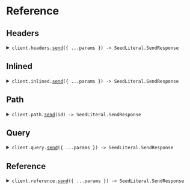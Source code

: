# Reference
## Headers
<details><summary><code>client.headers.<a href="/src/api/resources/headers/client/Client.ts">send</a>({ ...params }) -> SeedLiteral.SendResponse</code></summary>
<dl>
<dd>

#### 🔌 Usage

<dl>
<dd>

<dl>
<dd>

```typescript
await client.headers.send({
    query: "What is the weather today"
});

```
</dd>
</dl>
</dd>
</dl>

#### ⚙️ Parameters

<dl>
<dd>

<dl>
<dd>

**request:** `SeedLiteral.SendLiteralsInHeadersRequest` 
    
</dd>
</dl>

<dl>
<dd>

**requestOptions:** `Headers.RequestOptions` 
    
</dd>
</dl>
</dd>
</dl>


</dd>
</dl>
</details>

## Inlined
<details><summary><code>client.inlined.<a href="/src/api/resources/inlined/client/Client.ts">send</a>({ ...params }) -> SeedLiteral.SendResponse</code></summary>
<dl>
<dd>

#### 🔌 Usage

<dl>
<dd>

<dl>
<dd>

```typescript
await client.inlined.send({
    temperature: 10.1,
    context: "You're super wise",
    aliasedContext: "You're super wise",
    maybeContext: "You're super wise",
    query: "What is the weather today"
});

```
</dd>
</dl>
</dd>
</dl>

#### ⚙️ Parameters

<dl>
<dd>

<dl>
<dd>

**request:** `SeedLiteral.SendLiteralsInlinedRequest` 
    
</dd>
</dl>

<dl>
<dd>

**requestOptions:** `Inlined.RequestOptions` 
    
</dd>
</dl>
</dd>
</dl>


</dd>
</dl>
</details>

## Path
<details><summary><code>client.path.<a href="/src/api/resources/path/client/Client.ts">send</a>(id) -> SeedLiteral.SendResponse</code></summary>
<dl>
<dd>

#### 🔌 Usage

<dl>
<dd>

<dl>
<dd>

```typescript
await client.path.send("123");

```
</dd>
</dl>
</dd>
</dl>

#### ⚙️ Parameters

<dl>
<dd>

<dl>
<dd>

**id:** `"123"` 
    
</dd>
</dl>

<dl>
<dd>

**requestOptions:** `Path.RequestOptions` 
    
</dd>
</dl>
</dd>
</dl>


</dd>
</dl>
</details>

## Query
<details><summary><code>client.query.<a href="/src/api/resources/query/client/Client.ts">send</a>({ ...params }) -> SeedLiteral.SendResponse</code></summary>
<dl>
<dd>

#### 🔌 Usage

<dl>
<dd>

<dl>
<dd>

```typescript
await client.query.send({
    query: "What is the weather today"
});

```
</dd>
</dl>
</dd>
</dl>

#### ⚙️ Parameters

<dl>
<dd>

<dl>
<dd>

**request:** `SeedLiteral.SendLiteralsInQueryRequest` 
    
</dd>
</dl>

<dl>
<dd>

**requestOptions:** `Query.RequestOptions` 
    
</dd>
</dl>
</dd>
</dl>


</dd>
</dl>
</details>

## Reference
<details><summary><code>client.reference.<a href="/src/api/resources/reference/client/Client.ts">send</a>({ ...params }) -> SeedLiteral.SendResponse</code></summary>
<dl>
<dd>

#### 🔌 Usage

<dl>
<dd>

<dl>
<dd>

```typescript
await client.reference.send({
    prompt: "You are a helpful assistant",
    stream: false,
    context: "You're super wise",
    query: "What is the weather today"
});

```
</dd>
</dl>
</dd>
</dl>

#### ⚙️ Parameters

<dl>
<dd>

<dl>
<dd>

**request:** `SeedLiteral.SendRequest` 
    
</dd>
</dl>

<dl>
<dd>

**requestOptions:** `Reference.RequestOptions` 
    
</dd>
</dl>
</dd>
</dl>


</dd>
</dl>
</details>
